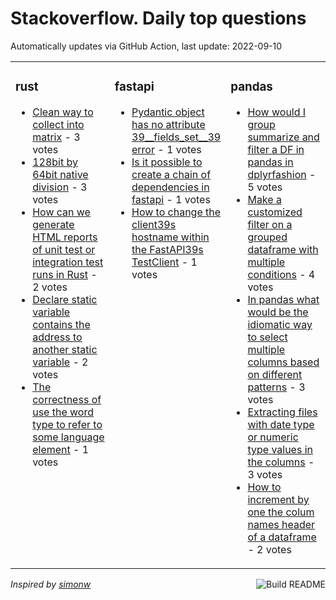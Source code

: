 # Stackoverflow. Daily top questions 

Automatically updates via GitHub Action, last update: <!-- date starts -->2022-09-10<!-- date ends -->


<table><tr><td valign="top" width="33%">

### rust
<!-- rust starts -->
* [Clean way to collect into matrix](https://stackoverflow.com/questions/73669468/clean-way-to-collect-into-matrix) - 3 votes
* [128bit by 64bit native division](https://stackoverflow.com/questions/73667228/128bit-by-64bit-native-division) - 3 votes
* [How can we generate HTML reports of unit test or integration test runs in Rust](https://stackoverflow.com/questions/73660065/how-can-we-generate-html-reports-of-unit-test-or-integration-test-runs-in-rust) - 2 votes
* [Declare static variable contains the address to another static variable](https://stackoverflow.com/questions/73669847/declare-static-variable-contains-the-address-to-another-static-variable) - 2 votes
* [The correctness of use the word type to refer to some language element](https://stackoverflow.com/questions/73659077/the-correctness-of-use-the-word-type-to-refer-to-some-language-element) - 1 votes
<!-- rust ends -->
</td><td valign="top" width="34%">


### fastapi
<!-- fastapi starts -->
* [Pydantic object has no attribute 39__fields_set__39 error](https://stackoverflow.com/questions/73664830/pydantic-object-has-no-attribute-fields-set-error) - 1 votes
* [Is it possible to create a chain of dependencies in fastapi](https://stackoverflow.com/questions/73666968/is-it-possible-to-create-a-chain-of-dependencies-in-fastapi) - 1 votes
* [How to change the client39s hostname within the FastAPI39s TestClient](https://stackoverflow.com/questions/73660277/how-to-change-the-clients-hostname-within-the-fastapis-testclient) - 1 votes
<!-- fastapi ends -->
</td><td valign="top" width="34%">


### pandas
<!-- pandas starts -->
* [How would I group summarize and filter a DF in pandas in dplyrfashion](https://stackoverflow.com/questions/73668028/how-would-i-group-summarize-and-filter-a-df-in-pandas-in-dplyr-fashion) - 5 votes
* [Make a customized filter on a grouped dataframe with multiple conditions](https://stackoverflow.com/questions/73660081/make-a-customized-filter-on-a-grouped-dataframe-with-multiple-conditions) - 4 votes
* [In pandas what would be the idiomatic way to select multiple columns based on different patterns](https://stackoverflow.com/questions/73656759/in-pandas-what-would-be-the-idiomatic-way-to-select-multiple-columns-based-on-d) - 3 votes
* [Extracting files with date type or numeric type values in the columns](https://stackoverflow.com/questions/73673527/extracting-files-with-date-type-or-numeric-type-values-in-the-columns) - 3 votes
* [How to increment by one the colum names header of a dataframe](https://stackoverflow.com/questions/73664997/how-to-increment-by-one-the-colum-names-header-of-a-dataframe) - 2 votes
<!-- pandas ends -->
</td></tr></table>

<a href="https://github.com/hp0404/hp0404/actions"><img src="https://github.com/hp0404/hp0404/workflows/Build%20README/badge.svg" align="right" alt="Build README"></a> <p>*Inspired by  [simonw](https://github.com/simonw/simonw)*</p>

